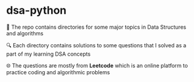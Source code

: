 # dsa-python

🚀 The repo contains directories for some major topics in Data Structures and algorithms

🔍 Each directory contains solutions to some questions that I solved as a part of my learning DSA concepts

🌐 The questions are mostly from **Leetcode** which is an online platform to practice coding and algorithmic problems

